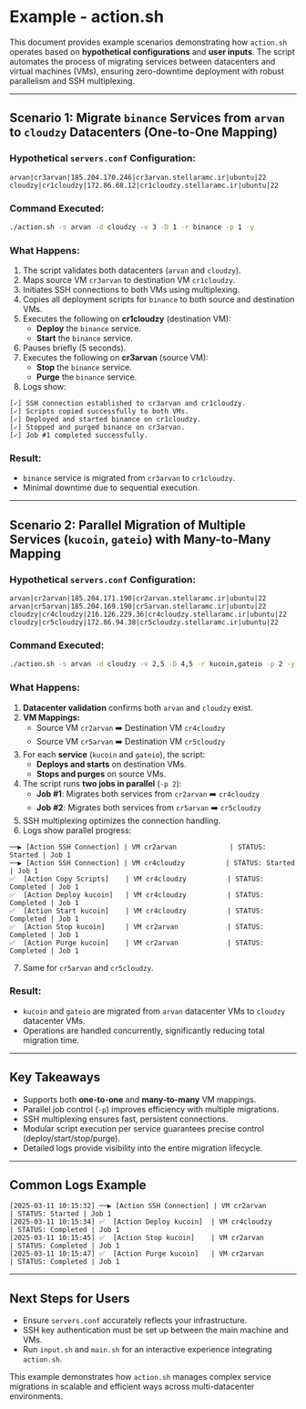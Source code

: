 # Example - action.sh

This document provides example scenarios demonstrating how `action.sh` operates based on **hypothetical configurations** and **user inputs**. The script automates the process of migrating services between datacenters and virtual machines (VMs), ensuring zero-downtime deployment with robust parallelism and SSH multiplexing.

---

## **Scenario 1: Migrate `binance` Services from `arvan` to `cloudzy` Datacenters (One-to-One Mapping)**

### **Hypothetical `servers.conf` Configuration:**
```
arvan|cr3arvan|185.204.170.246|cr3arvan.stellaramc.ir|ubuntu|22
cloudzy|cr1cloudzy|172.86.68.12|cr1cloudzy.stellaramc.ir|ubuntu|22
```

### **Command Executed:**
```bash
./action.sh -s arvan -d cloudzy -v 3 -D 1 -r binance -p 1 -y
```

### **What Happens:**
1. The script validates both datacenters (`arvan` and `cloudzy`).
2. Maps source VM `cr3arvan` to destination VM `cr1cloudzy`.
3. Initiates SSH connections to both VMs using multiplexing.
4. Copies all deployment scripts for `binance` to both source and destination VMs.
5. Executes the following on **cr1cloudzy** (destination VM):
   - **Deploy** the `binance` service.
   - **Start** the `binance` service.
6. Pauses briefly (5 seconds).
7. Executes the following on **cr3arvan** (source VM):
   - **Stop** the `binance` service.
   - **Purge** the `binance` service.
8. Logs show:
```
[✓] SSH connection established to cr3arvan and cr1cloudzy.
[✓] Scripts copied successfully to both VMs.
[✓] Deployed and started binance on cr1cloudzy.
[✓] Stopped and purged binance on cr3arvan.
[✓] Job #1 completed successfully.
```

### **Result:**
- `binance` service is migrated from `cr3arvan` to `cr1cloudzy`.
- Minimal downtime due to sequential execution.

---

## **Scenario 2: Parallel Migration of Multiple Services (`kucoin`, `gateio`) with Many-to-Many Mapping**

### **Hypothetical `servers.conf` Configuration:**
```
arvan|cr2arvan|185.204.171.190|cr2arvan.stellaramc.ir|ubuntu|22
arvan|cr5arvan|185.204.169.190|cr5arvan.stellaramc.ir|ubuntu|22
cloudzy|cr4cloudzy|216.126.229.36|cr4cloudzy.stellaramc.ir|ubuntu|22
cloudzy|cr5cloudzy|172.86.94.38|cr5cloudzy.stellaramc.ir|ubuntu|22
```

### **Command Executed:**
```bash
./action.sh -s arvan -d cloudzy -v 2,5 -D 4,5 -r kucoin,gateio -p 2 -y
```

### **What Happens:**
1. **Datacenter validation** confirms both `arvan` and `cloudzy` exist.
2. **VM Mappings:**
   - Source VM `cr2arvan` ➡️ Destination VM `cr4cloudzy`
   - Source VM `cr5arvan` ➡️ Destination VM `cr5cloudzy`
3. For each **service** (`kucoin` and `gateio`), the script:
   - **Deploys and starts** on destination VMs.
   - **Stops and purges** on source VMs.
4. The script runs **two jobs in parallel** (`-p 2`):
   - **Job #1**: Migrates both services from `cr2arvan` ➡️ `cr4cloudzy`
   - **Job #2**: Migrates both services from `cr5arvan` ➡️ `cr5cloudzy`
5. SSH multiplexing optimizes the connection handling.
6. Logs show parallel progress:
```
──▶ [Action SSH Connection] | VM cr2arvan             | STATUS: Started | Job 1
──▶ [Action SSH Connection] | VM cr4cloudzy          | STATUS: Started | Job 1
✅  [Action Copy Scripts]    | VM cr4cloudzy          | STATUS: Completed | Job 1
✅  [Action Deploy kucoin]   | VM cr4cloudzy          | STATUS: Completed | Job 1
✅  [Action Start kucoin]    | VM cr4cloudzy          | STATUS: Completed | Job 1
✅  [Action Stop kucoin]     | VM cr2arvan            | STATUS: Completed | Job 1
✅  [Action Purge kucoin]    | VM cr2arvan            | STATUS: Completed | Job 1
```
7. Same for `cr5arvan` and `cr5cloudzy`.

### **Result:**
- `kucoin` and `gateio` are migrated from `arvan` datacenter VMs to `cloudzy` datacenter VMs.
- Operations are handled concurrently, significantly reducing total migration time.

---

## **Key Takeaways**

- Supports both **one-to-one** and **many-to-many** VM mappings.
- Parallel job control (`-p`) improves efficiency with multiple migrations.
- SSH multiplexing ensures fast, persistent connections.
- Modular script execution per service guarantees precise control (deploy/start/stop/purge).
- Detailed logs provide visibility into the entire migration lifecycle.

---

## **Common Logs Example**
```
[2025-03-11 10:15:32] ──▶ [Action SSH Connection] | VM cr2arvan        | STATUS: Started | Job 1
[2025-03-11 10:15:34] ✅  [Action Deploy kucoin]  | VM cr4cloudzy      | STATUS: Completed | Job 1
[2025-03-11 10:15:45] ✅  [Action Stop kucoin]    | VM cr2arvan        | STATUS: Completed | Job 1
[2025-03-11 10:15:47] ✅  [Action Purge kucoin]   | VM cr2arvan        | STATUS: Completed | Job 1
```

---

## **Next Steps for Users**

- Ensure `servers.conf` accurately reflects your infrastructure.
- SSH key authentication must be set up between the main machine and VMs.
- Run `input.sh` and `main.sh` for an interactive experience integrating `action.sh`.

This example demonstrates how `action.sh` manages complex service migrations in scalable and efficient ways across multi-datacenter environments.

